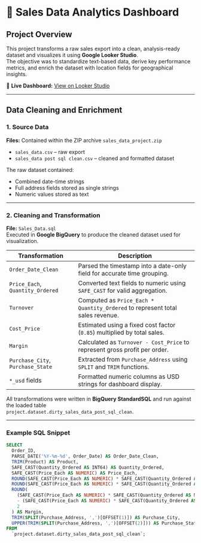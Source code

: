 # 🧾 Sales Data Analytics Dashboard

## Project Overview
This project transforms a raw sales export into a clean, analysis-ready dataset and visualizes it using **Google Looker Studio**.  
The objective was to standardize text-based data, derive key performance metrics, and enrich the dataset with location fields for geographical insights.

🔗 **Live Dashboard:** [View on Looker Studio](https://lookerstudio.google.com/reporting/38e92f7a-6e6c-4cd4-8923-e8b01015def8)

---

## Data Cleaning and Enrichment

### 1. Source Data
**Files:** Contained within the ZIP archive `sales_data_project.zip`

- `sales_data.csv` – raw export  
- `sales_data post sql clean.csv` – cleaned and formatted dataset  

The raw dataset contained:
- Combined date-time strings  
- Full address fields stored as single strings  
- Numeric values stored as text  

---

### 2. Cleaning and Transformation
**File:** `Sales_Data.sql`  
Executed in **Google BigQuery** to produce the cleaned dataset used for visualization.

| Transformation | Description |
|----------------|-------------|
| `Order_Date_Clean` | Parsed the timestamp into a date-only field for accurate time grouping. |
| `Price_Each`, `Quantity_Ordered` | Converted text fields to numeric using `SAFE_CAST` for valid aggregation. |
| `Turnover` | Computed as `Price_Each * Quantity_Ordered` to represent total sales revenue. |
| `Cost_Price` | Estimated using a fixed cost factor (`0.85`) multiplied by total sales. |
| `Margin` | Calculated as `Turnover - Cost_Price` to represent gross profit per order. |
| `Purchase_City`, `Purchase_State` | Extracted from `Purchase_Address` using `SPLIT` and `TRIM` functions. |
| `*_usd` fields | Formatted numeric columns as USD strings for dashboard display. |

All transformations were written in **BigQuery StandardSQL** and run against the loaded table  
`project.dataset.dirty_sales_data_post_sql_clean`.

---

### Example SQL Snippet

```sql
SELECT
  Order_ID,
  PARSE_DATE('%Y-%m-%d', Order_Date) AS Order_Date_Clean,
  TRIM(Product) AS Product,
  SAFE_CAST(Quantity_Ordered AS INT64) AS Quantity_Ordered,
  SAFE_CAST(Price_Each AS NUMERIC) AS Price_Each,
  ROUND(SAFE_CAST(Price_Each AS NUMERIC) * SAFE_CAST(Quantity_Ordered AS NUMERIC), 2) AS Turnover,
  ROUND(SAFE_CAST(Price_Each AS NUMERIC) * SAFE_CAST(Quantity_Ordered AS NUMERIC) * 0.85, 2) AS Cost_Price,
  ROUND(
    (SAFE_CAST(Price_Each AS NUMERIC) * SAFE_CAST(Quantity_Ordered AS NUMERIC))
    - (SAFE_CAST(Price_Each AS NUMERIC) * SAFE_CAST(Quantity_Ordered AS NUMERIC) * 0.85),
    2
  ) AS Margin,
  TRIM(SPLIT(Purchase_Address, ',')[OFFSET(1)]) AS Purchase_City,
  UPPER(TRIM(SPLIT(Purchase_Address, ',')[OFFSET(2)])) AS Purchase_State
FROM
  `project.dataset.dirty_sales_data_post_sql_clean`;
